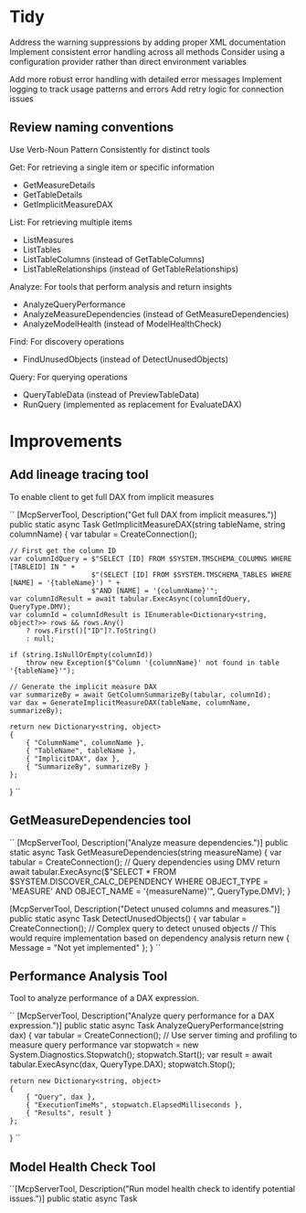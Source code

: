 # Tidy 

Address the warning suppressions by adding proper XML documentation
Implement consistent error handling across all methods
Consider using a configuration provider rather than direct environment variables

Add more robust error handling with detailed error messages
Implement logging to track usage patterns and errors
Add retry logic for connection issues

## Review naming conventions

Use Verb-Noun Pattern Consistently for distinct tools

Get: For retrieving a single item or specific information
- GetMeasureDetails
- GetTableDetails
- GetImplicitMeasureDAX

List: For retrieving multiple items
- ListMeasures
- ListTables
- ListTableColumns (instead of GetTableColumns)
- ListTableRelationships (instead of GetTableRelationships)

Analyze: For tools that perform analysis and return insights
- AnalyzeQueryPerformance
- AnalyzeMeasureDependencies (instead of GetMeasureDependencies)
- AnalyzeModelHealth (instead of ModelHealthCheck)

Find: For discovery operations
- FindUnusedObjects (instead of DetectUnusedObjects)

Query: For querying operations
- QueryTableData (instead of PreviewTableData)
- RunQuery (implemented as replacement for EvaluateDAX)


# Improvements 

## Add lineage tracing tool

To enable client to get full DAX from implicit measures

´´ 
[McpServerTool, Description("Get full DAX from implicit measures.")]
public static async Task<object> GetImplicitMeasureDAX(string tableName, string columnName)
{
    var tabular = CreateConnection();
    
    // First get the column ID
    var columnIdQuery = $"SELECT [ID] FROM $SYSTEM.TMSCHEMA_COLUMNS WHERE [TABLEID] IN " +
                        $"(SELECT [ID] FROM $SYSTEM.TMSCHEMA_TABLES WHERE [NAME] = '{tableName}') " +
                        $"AND [NAME] = '{columnName}'";
    var columnIdResult = await tabular.ExecAsync(columnIdQuery, QueryType.DMV);
    var columnId = columnIdResult is IEnumerable<Dictionary<string, object?>> rows && rows.Any()
        ? rows.First()["ID"]?.ToString()
        : null;

    if (string.IsNullOrEmpty(columnId))
        throw new Exception($"Column '{columnName}' not found in table '{tableName}'");

    // Generate the implicit measure DAX
    var summarizeBy = await GetColumnSummarizeBy(tabular, columnId);
    var dax = GenerateImplicitMeasureDAX(tableName, columnName, summarizeBy);

    return new Dictionary<string, object>
    {
        { "ColumnName", columnName },
        { "TableName", tableName },
        { "ImplicitDAX", dax },
        { "SummarizeBy", summarizeBy }
    };
}
´´ 

## GetMeasureDependencies tool

´´
[McpServerTool, Description("Analyze measure dependencies.")]
public static async Task<object> GetMeasureDependencies(string measureName)
{
    var tabular = CreateConnection();
    // Query dependencies using DMV
    return await tabular.ExecAsync($"SELECT * FROM $SYSTEM.DISCOVER_CALC_DEPENDENCY WHERE OBJECT_TYPE = 'MEASURE' AND OBJECT_NAME = '{measureName}'", QueryType.DMV);
}

[McpServerTool, Description("Detect unused columns and measures.")]
public static async Task<object> DetectUnusedObjects()
{
    var tabular = CreateConnection();
    // Complex query to detect unused objects
    // This would require implementation based on dependency analysis
    return new { Message = "Not yet implemented" };
}
´´

## Performance Analysis Tool

Tool to analyze performance of a DAX expression.


´´
[McpServerTool, Description("Analyze query performance for a DAX expression.")]
public static async Task<object> AnalyzeQueryPerformance(string dax)
{
    var tabular = CreateConnection();
    // Use server timing and profiling to measure query performance
    var stopwatch = new System.Diagnostics.Stopwatch();
    stopwatch.Start();
    var result = await tabular.ExecAsync(dax, QueryType.DAX);
    stopwatch.Stop();
    
    return new Dictionary<string, object>
    {
        { "Query", dax },
        { "ExecutionTimeMs", stopwatch.ElapsedMilliseconds },
        { "Results", result }
    };
}
´´



## Model Health Check Tool

´´[McpServerTool, Description("Run model health check to identify potential issues.")]
public static async Task<object> ModelHealthCheck()
{
    var tabular = CreateConnection();
    var issues = new List<Dictionary<string, object>>();
    
    // Check for tables without relationships
    var tables = await tabular.ExecAsync("SELECT [ID], [NAME] FROM $SYSTEM.TMSCHEMA_TABLES WHERE [ISVISIBLE] = true", QueryType.DMV);
    // Check for high cardinality columns
    // Check for missing relationships
    // Check for calculation issues
    
    return issues;
}
´´